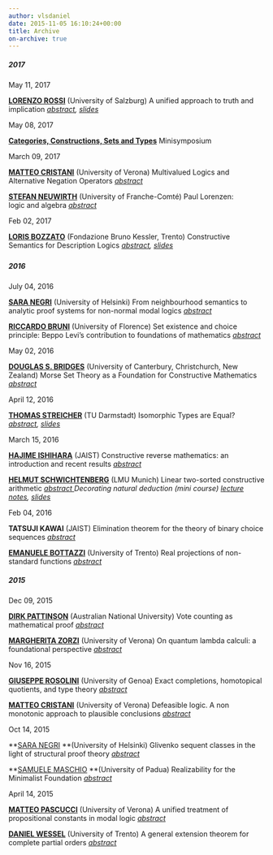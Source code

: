 ```yaml
---
author: vlsdaniel
date: 2015-11-05 16:10:24+00:00
title: Archive
on-archive: true
---
```


##### 2017


May 11, 2017

**[LORENZO ROSSI](https://www.uni-salzburg.at/index.php?id=205666)** (University of Salzburg)
A unified approach to truth and implication _[abstract](/lorenzo-rossi/), [slides](/files/truth_implication.pdf)_

May 08, 2017

[**Categories, Constructions, Sets and Types**](/minisymposium/)
Minisymposium

March 09, 2017

[**MATTEO CRISTANI**](https://www.di.univr.it/?ent=persona&id=62&lang=it) (University of Verona)
Multivalued Logics and Alternative Negation Operators _[abstract](/matteo-cristani/)_

[**STEFAN NEUWIRTH**](https://lmb.univ-fcomte.fr/stefan-neuwirth?lang=fr) (University of Franche-Comté)
Paul Lorenzen: logic and algebra _[abstract](/stefan-neuwirth/)_

Feb 02, 2017

**[LORIS BOZZATO](https://dkm.fbk.eu/people/profile/bozzato)** (Fondazione Bruno Kessler, Trento)
Constructive Semantics for Description Logics _[abstract](/loris-bozzato/), [slides](/files/seminarioconstrdlii17_slides.pdf)_


##### 




##### 2016


July 04, 2016

[**SARA NEGRI**](http://www.helsinki.fi/~negri/) (University of Helsinki)
From neighbourhood semantics to analytic proof systems for non-normal modal logics _[abstract](/sara-negri/)_

[**RICCARDO BRUNI**](https://sites.google.com/site/rbruni1974/) (University of Florence)
Set existence and choice principle: Beppo Levi’s contribution to foundations of mathematics _[abstract](/riccardo-bruni/)_

May 02, 2016

[**DOUGLAS S. BRIDGES**](http://www.math.canterbury.ac.nz/~d.bridges/) (University of Canterbury, Christchurch, New Zealand)
Morse Set Theory as a Foundation for Constructive Mathematics _[abstract](/douglas-s-bridges/)_

April 12, 2016

[**THOMAS STREICHER**](https://www3.mathematik.tu-darmstadt.de/en/ags/ag-logik/arbeitsgruppe-logik/streicher.html) (TU Darmstadt)
Isomorphic Types are Equal? _[abstract](/thomas-streicher/), [slides](https://logicseminarverona.files.wordpress.com/2016/03/hotttalk.pdf)_

March 15, 2016

**[HAJIME ISHIHARA](https://www.jaist.ac.jp/profiles/info_e.php?profile_id=48&syozoku=12)** (JAIST)
Constructive reverse mathematics: an introduction and recent results _[abstract](/hajime-ishihara/)_

**[HELMUT SCHWICHTENBERG](https://www.mathematik.uni-muenchen.de/~schwicht/)** (LMU Munich)
Linear two-sorted constructive arithmetic _[abstract
](/helmut-schwichtenberg/)_Decorating natural deduction (mini course)_ _[lecture notes](https://www.mathematik.uni-muenchen.de/~schwicht/lectures/logic/ss16/deco.pdf), [slides](https://www.mathematik.uni-muenchen.de/~schwicht/slides/veronaa16.pdf)__

Feb 04, 2016

**TATSUJI KAWAI** (JAIST)
Elimination theorem for the theory of binary choice sequences _[abstract](/tatsuji-kawai)_

**[EMANUELE BOTTAZZI](https://www.science.unitn.it/~bottazzi/)** (University of Trento)
Real projections of non-standard functions _[abstract](/emanuele-bottazzi)_




##### 2015


Dec 09, 2015

**[DIRK PATTINSON](https://users.cecs.anu.edu.au/~dpattinson/)** (Australian National University)
Vote counting as mathematical proof _[abstract](logicseminarverona.wordpress.com/dirk-pattinson)_

**[MARGHERITA ZORZI](http://profs.sci.univr.it/~zorzim/)** (University of Verona)
On quantum lambda calculi: a foundational perspective _[abstract](logicseminarverona.wordpress.com/margherita-zorzi)_

Nov 16, 2015

**[GIUSEPPE ROSOLINI](https://www.disi.unige.it/person/RosoliniG/)** (University of Genoa)
Exact completions, homotopical quotients, and type theory _[abstract](/giuseppe-rosolini)_

**[MATTEO CRISTANI](https://www.di.univr.it/?ent=persona&id=62&lang=it)** (University of Verona)
Defeasible logic. A non monotonic approach to plausible conclusions _[abstract](/matteo-cristani)_

Oct 14, 2015

**[SARA NEGRI](http://www.helsinki.fi/~negri/) **(University of Helsinki)
Glivenko sequent classes in the light of structural proof theory [_abstract_](/sara-negri/)

**[SAMUELE MASCHIO](https://www.math.unipd.it/en/department/people/user.php?usertype=7&user=656) **(University of Padua)
Realizability for the Minimalist Foundation [_abstract_](/samuele-maschio/)

April 14, 2015

**[MATTEO PASCUCCI](http://www.di.univr.it/?ent=persona&id=19992&lang=it)** (University of Verona)
A unified treatment of propositional constants in modal logic [_abstract_](/matteo-pascucci/)

**[DANIEL WESSEL](https://www5.unitn.it/People/en/Web/Persona/PER0180654#INFO)** (University of Trento)
A general extension theorem for complete partial orders [_abstract_](/daniel-wessel/)
